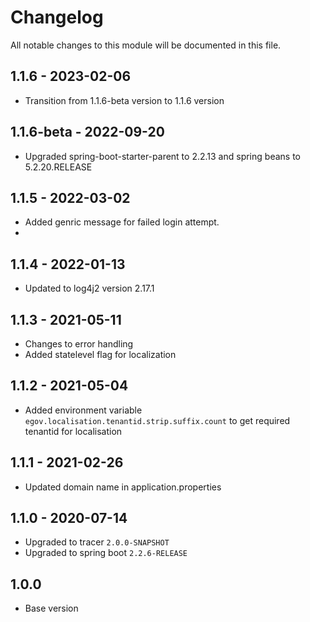 # Changelog
All notable changes to this module will be documented in this file.

## 1.1.6 - 2023-02-06

- Transition from 1.1.6-beta version to 1.1.6 version

## 1.1.6-beta - 2022-09-20

- Upgraded spring-boot-starter-parent to 2.2.13 and spring beans to 5.2.20.RELEASE

## 1.1.5 - 2022-03-02

- Added genric message for failed login attempt.
- 
## 1.1.4 - 2022-01-13

- Updated to log4j2 version 2.17.1

## 1.1.3 - 2021-05-11

- Changes to error handling
- Added statelevel flag for localization

## 1.1.2 - 2021-05-04

- Added environment variable `egov.localisation.tenantid.strip.suffix.count` to get required tenantid for localisation

## 1.1.1 - 2021-02-26

- Updated domain name in application.properties

## 1.1.0 - 2020-07-14

- Upgraded to tracer `2.0.0-SNAPSHOT`
- Upgraded to spring boot `2.2.6-RELEASE`


## 1.0.0

- Base version
